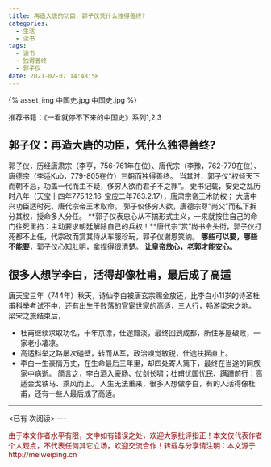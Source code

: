 ```yaml
---
title: 再造大唐的功臣，郭子仪凭什么独得善终?
categories:
  - 生活
  - 读书
tags:
  - 读书
  - 独得善终
  - 郭子仪
date: 2021-02-07 14:48:58
---
```


{% asset_img 中国史.jpg 中国史.jpg %} 

推荐书籍：《一看就停不下来的中国史》系列1,2,3

## 郭子仪：再造大唐的功臣，凭什么独得善终?
郭子仪，历经唐肃宗（李亨，756-761年在位）、唐代宗（李豫，762-779在位）、唐德宗（李适Kuò，779-805在位）三朝而独得善终。
当其时，郭子仪“权倾天下而朝不忌，功盖一代而主不疑，侈穷人欲而君子不之罪”。
史书记载，安史之乱历时八年（天宝十四年775.12.16-宝应二年763.2.17），唐肃宗帝王术防权；
大唐中兴功臣适时死，唐代宗帝王术取命。
郭子仪侈穷人欲，唐德宗尊“尚父”而私下拆分其权，授命多人分任。
**郭子仪表忠心从不搞形式主义，一来就按住自己的命门往死里掐：主动要求朝廷解除自己的兵权！**唐代宗“赏”尚书令头衔，郭子仪打死都不上任，代宗改而赏其侍从车服珍玩，郭子仪谢恩笑纳。
**哪些可以要，哪些不能要**，郭子仪心知肚明，拿捏得很清楚。
**让皇帝放心，老郭才能安心。**

## 很多人想学李白，活得却像杜甫，最后成了高适
唐天宝三年（744年）秋天，诗仙李白被唐玄宗赐金放还，比李白小11岁的诗圣杜甫科举考试不中，还有出生于败落的官宦世家的高适，三人行，畅游梁宋之地。
梁宋之旅结束后，
- 杜甫继续求取功名，十年京漂，仕途黯淡，最终回到成都，所住茅屋破败，一家老小凄凉。
- 高适科举之路屡次碰壁，转而从军，政治嗅觉敏锐，仕途扶摇直上。
- 李白一生豪情万丈，在生命最后三年里，却四处寄人篱下，最终在当途的同族家中病逝。
简言之，李白酒入豪肠、仗剑长啸；杜甫忧国忧民、蹒跚前行；高适金戈铁马、乘风而上。
人生无法重来，很多人想做李白，有的人活得像杜甫，还有一些人最后成了高适。

---
<span id="busuanzi_container_page_pv">
<已有 <span id="busuanzi_value_page_pv"></span> 次阅读>
</span>
---

<p style="color:darkred"> 由于本文作者水平有限，文中如有错误之处，欢迎大家批评指正！本文仅代表作者个人观点，不代表任何其它立场，欢迎交流合作！转载与分享请注明：本文源于 http://meiweiping.cn </p>

